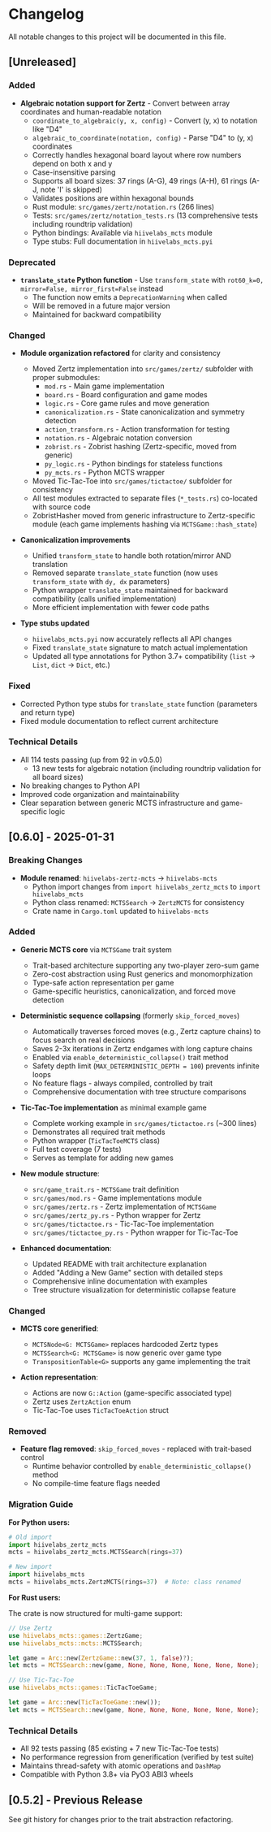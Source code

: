 # Changelog

All notable changes to this project will be documented in this file.

[//]: # (The format is based on [Keep a Changelog]&#40;https://keepachangelog.com/en/1.0.0/&#41;,)

[//]: # (and this project adheres to [Semantic Versioning]&#40;https://semver.org/spec/v2.0.0.html&#41;.)

## [Unreleased]

### Added

- **Algebraic notation support for Zertz** - Convert between array coordinates and human-readable notation
  - `coordinate_to_algebraic(y, x, config)` - Convert (y, x) to notation like "D4"
  - `algebraic_to_coordinate(notation, config)` - Parse "D4" to (y, x) coordinates
  - Correctly handles hexagonal board layout where row numbers depend on both x and y
  - Case-insensitive parsing
  - Supports all board sizes: 37 rings (A-G), 49 rings (A-H), 61 rings (A-J, note 'I' is skipped)
  - Validates positions are within hexagonal bounds
  - Rust module: `src/games/zertz/notation.rs` (266 lines)
  - Tests: `src/games/zertz/notation_tests.rs` (13 comprehensive tests including roundtrip validation)
  - Python bindings: Available via `hiivelabs_mcts` module
  - Type stubs: Full documentation in `hiivelabs_mcts.pyi`

### Deprecated

- **`translate_state` Python function** - Use `transform_state` with `rot60_k=0, mirror=False, mirror_first=False` instead
  - The function now emits a `DeprecationWarning` when called
  - Will be removed in a future major version
  - Maintained for backward compatibility

### Changed

- **Module organization refactored** for clarity and consistency
  - Moved Zertz implementation into `src/games/zertz/` subfolder with proper submodules:
    - `mod.rs` - Main game implementation
    - `board.rs` - Board configuration and game modes
    - `logic.rs` - Core game rules and move generation
    - `canonicalization.rs` - State canonicalization and symmetry detection
    - `action_transform.rs` - Action transformation for testing
    - `notation.rs` - Algebraic notation conversion
    - `zobrist.rs` - Zobrist hashing (Zertz-specific, moved from generic)
    - `py_logic.rs` - Python bindings for stateless functions
    - `py_mcts.rs` - Python MCTS wrapper
  - Moved Tic-Tac-Toe into `src/games/tictactoe/` subfolder for consistency
  - All test modules extracted to separate files (`*_tests.rs`) co-located with source code
  - ZobristHasher moved from generic infrastructure to Zertz-specific module (each game implements hashing via `MCTSGame::hash_state`)

- **Canonicalization improvements**
  - Unified `transform_state` to handle both rotation/mirror AND translation
  - Removed separate `translate_state` function (now uses `transform_state` with `dy, dx` parameters)
  - Python wrapper `translate_state` maintained for backward compatibility (calls unified implementation)
  - More efficient implementation with fewer code paths

- **Type stubs updated**
  - `hiivelabs_mcts.pyi` now accurately reflects all API changes
  - Fixed `translate_state` signature to match actual implementation
  - Updated all type annotations for Python 3.7+ compatibility (`list` → `List`, `dict` → `Dict`, etc.)

### Fixed

- Corrected Python type stubs for `translate_state` function (parameters and return type)
- Fixed module documentation to reflect current architecture

### Technical Details

- All 114 tests passing (up from 92 in v0.5.0)
  - 13 new tests for algebraic notation (including roundtrip validation for all board sizes)
- No breaking changes to Python API
- Improved code organization and maintainability
- Clear separation between generic MCTS infrastructure and game-specific logic

## [0.6.0] - 2025-01-31

### Breaking Changes

- **Module renamed**: `hiivelabs-zertz-mcts` → `hiivelabs-mcts`
  - Python import changes from `import hiivelabs_zertz_mcts` to `import hiivelabs_mcts`
  - Python class renamed: `MCTSSearch` → `ZertzMCTS` for consistency
  - Crate name in `Cargo.toml` updated to `hiivelabs-mcts`

### Added

- **Generic MCTS core** via `MCTSGame` trait system
  - Trait-based architecture supporting any two-player zero-sum game
  - Zero-cost abstraction using Rust generics and monomorphization
  - Type-safe action representation per game
  - Game-specific heuristics, canonicalization, and forced move detection

- **Deterministic sequence collapsing** (formerly `skip_forced_moves`)
  - Automatically traverses forced moves (e.g., Zertz capture chains) to focus search on real decisions
  - Saves 2-3x iterations in Zertz endgames with long capture chains
  - Enabled via `enable_deterministic_collapse()` trait method
  - Safety depth limit (`MAX_DETERMINISTIC_DEPTH = 100`) prevents infinite loops
  - No feature flags - always compiled, controlled by trait
  - Comprehensive documentation with tree structure comparisons

- **Tic-Tac-Toe implementation** as minimal example game
  - Complete working example in `src/games/tictactoe.rs` (~300 lines)
  - Demonstrates all required trait methods
  - Python wrapper (`TicTacToeMCTS` class)
  - Full test coverage (7 tests)
  - Serves as template for adding new games

- **New module structure**:
  - `src/game_trait.rs` - `MCTSGame` trait definition
  - `src/games/mod.rs` - Game implementations module
  - `src/games/zertz.rs` - Zertz implementation of `MCTSGame`
  - `src/games/zertz_py.rs` - Python wrapper for Zertz
  - `src/games/tictactoe.rs` - Tic-Tac-Toe implementation
  - `src/games/tictactoe_py.rs` - Python wrapper for Tic-Tac-Toe

- **Enhanced documentation**:
  - Updated README with trait architecture explanation
  - Added "Adding a New Game" section with detailed steps
  - Comprehensive inline documentation with examples
  - Tree structure visualization for deterministic collapse feature

### Changed

- **MCTS core generified**:
  - `MCTSNode<G: MCTSGame>` replaces hardcoded Zertz types
  - `MCTSSearch<G: MCTSGame>` is now generic over game type
  - `TranspositionTable<G>` supports any game implementing the trait

- **Action representation**:
  - Actions are now `G::Action` (game-specific associated type)
  - Zertz uses `ZertzAction` enum
  - Tic-Tac-Toe uses `TicTacToeAction` struct

### Removed

- **Feature flag removed**: `skip_forced_moves` - replaced with trait-based control
  - Runtime behavior controlled by `enable_deterministic_collapse()` method
  - No compile-time feature flags needed

### Migration Guide

**For Python users:**

```python
# Old import
import hiivelabs_zertz_mcts
mcts = hiivelabs_zertz_mcts.MCTSSearch(rings=37)

# New import
import hiivelabs_mcts
mcts = hiivelabs_mcts.ZertzMCTS(rings=37)  # Note: class renamed
```

**For Rust users:**

The crate is now structured for multi-game support:

```rust
// Use Zertz
use hiivelabs_mcts::games::ZertzGame;
use hiivelabs_mcts::mcts::MCTSSearch;

let game = Arc::new(ZertzGame::new(37, 1, false)?);
let mcts = MCTSSearch::new(game, None, None, None, None, None, None);

// Use Tic-Tac-Toe
use hiivelabs_mcts::games::TicTacToeGame;

let game = Arc::new(TicTacToeGame::new());
let mcts = MCTSSearch::new(game, None, None, None, None, None, None);
```

### Technical Details

- All 92 tests passing (85 existing + 7 new Tic-Tac-Toe tests)
- No performance regression from generification (verified by test suite)
- Maintains thread-safety with atomic operations and `DashMap`
- Compatible with Python 3.8+ via PyO3 ABI3 wheels

## [0.5.2] - Previous Release

See git history for changes prior to the trait abstraction refactoring.
